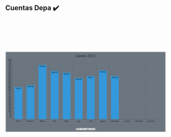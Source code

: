 ## Cuentas Depa ✔️

<style>

.foto{
    height:450px;
    width:100%;
}

img {
 width: 100%;
 height: 100%;
 object-fit: contain;
}

</style>

<div class="foto"><img src="../../images/graficogastos2022.png"></div>